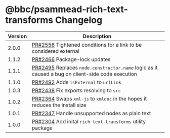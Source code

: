 # @bbc/psammead-rich-text-transforms Changelog

<!-- prettier-ignore -->
| Version | Description |
| ------- | ----------- |
| 2.0.0 | [PR#2556](https://github.com/bbc/psammead/pull/2556) Tightened conditions for a link to be considered external |
| 1.1.2 | [PR#2466](https://github.com/bbc/psammead/pull/2466) Package-lock updates |
| 1.1.1 | [PR#2495](https://github.com/bbc/psammead/pull/2495) Replaces `node.constructor.name` logic as it caused a bug on client-side code execution |
| 1.1.0 | [PR#2492](https://github.com/bbc/psammead/pull/2492) Adds `isExternal` to `urlLink` |
| 1.0.3 | [PR#2438](https://github.com/bbc/psammead/pull/2438) Fix exports resolving to `src` |
| 1.0.2 | [PR#2364](https://github.com/bbc/psammead/pull/2364) Swaps `xml-js` to `xmldoc` in the hopes it reduces the install size |
| 1.0.1 | [PR#2347](https://github.com/bbc/psammead/pull/2347) Handle unsupported nodes as plain text |
| 1.0.0 | [PR#2304](https://github.com/bbc/psammead/pull/2304) Add inital `rich-text-transforms` utility package |
